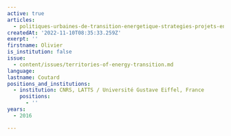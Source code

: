 ```yaml
---
active: true
articles:
  - politiques-urbaines-de-transition-energetique-strategies-projets-enjeux
createdAt: '2022-11-10T08:35:33.259Z'
exerpt: ''
firstname: Olivier
is_institution: false
issue:
  - content/issues/territories-of-energy-transition.md
language:
lastname: Coutard
positions_and_institutions:
  - institution: CNRS, LATTS / Université Gustave Eiffel, France
    positions:
      - ''
years:
  - 2016

---
```

